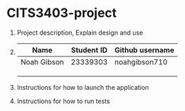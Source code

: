 # CITS3403-project

1. Project description, Explain design and use

2. |      Name     |   Student ID  | Github username |
   | ------------  | ------------- | ------------- |
   | Noah Gibson  | 23339303  | noahgibson710  | 
   |   |   |   |
   |   |   |   | 
   |   |   |   |

3. Instructions for how to launch the application

4. Instructions for how to run tests
